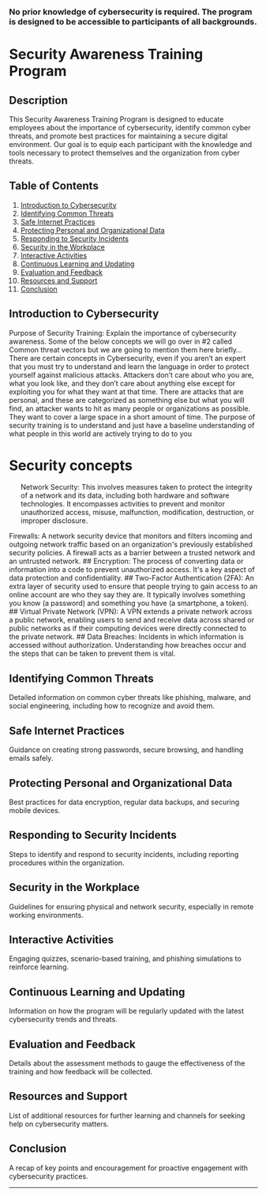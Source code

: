 

### No prior knowledge of cybersecurity is required. The program is designed to be accessible to participants of all backgrounds.
# Security Awareness Training Program


## Description
This Security Awareness Training Program is designed to educate employees about the importance of cybersecurity, identify common cyber threats, and promote best practices for maintaining a secure digital environment. Our goal is to equip each participant with the knowledge and tools necessary to protect themselves and the organization from cyber threats.

## Table of Contents
1. [Introduction to Cybersecurity](#introduction-to-cybersecurity)
2. [Identifying Common Threats](#identifying-common-threats)
3. [Safe Internet Practices](#safe-internet-practices)
4. [Protecting Personal and Organizational Data](#protecting-personal-and-organizational-data)
5. [Responding to Security Incidents](#responding-to-security-incidents)
6. [Security in the Workplace](#security-in-the-workplace)
7. [Interactive Activities](#interactive-activities)
8. [Continuous Learning and Updating](#continuous-learning-and-updating)
9. [Evaluation and Feedback](#evaluation-and-feedback)
10. [Resources and Support](#resources-and-support)
11. [Conclusion](#conclusion)

## Introduction to Cybersecurity
Purpose of Security Training: Explain the importance of cybersecurity awareness. Some of the below concepts we will go over in #2 called Common threat vectors but we are going to mention them here briefly… There are certain concepts in Cybersecurity, even if you aren’t an expert that you must try to understand and learn the language in order to protect yourself against malicious attacks. Attackers don’t care about who you are, what you look like, and they don’t care about anything else except for exploiting you for what they want at that time. There are attacks that are personal, and these are categorized as something else but what you will find, an attacker wants to hit as many people or organizations as possible. They want to cover a large space in a short amount of time. The purpose of security training is to understand and just have a baseline understanding of what people in this world are actively trying to do to you 

<h1>Security concepts </h1>

<ul>Network Security: This involves measures taken to protect the integrity of a network and its data, including both hardware and software technologies. It encompasses activities to prevent and monitor unauthorized access, misuse, malfunction, modification, destruction, or improper disclosure.</ul>
Firewalls: A network security device that monitors and filters incoming and outgoing network traffic based on an organization's previously established security policies. A firewall acts as a barrier between a trusted network and an untrusted network.
## Encryption: The process of converting data or information into a code to prevent unauthorized access. It's a key aspect of data protection and confidentiality.
## Two-Factor Authentication (2FA): An extra layer of security used to ensure that people trying to gain access to an online account are who they say they are. It typically involves something you know (a password) and something you have (a smartphone, a token).
## Virtual Private Network (VPN): A VPN extends a private network across a public network, enabling users to send and receive data across shared or public networks as if their computing devices were directly connected to the private network.
## Data Breaches: Incidents in which information is accessed without authorization. Understanding how breaches occur and the steps that can be taken to prevent them is vital.



## Identifying Common Threats
Detailed information on common cyber threats like phishing, malware, and social engineering, including how to recognize and avoid them.

## Safe Internet Practices
Guidance on creating strong passwords, secure browsing, and handling emails safely.

## Protecting Personal and Organizational Data
Best practices for data encryption, regular data backups, and securing mobile devices.

## Responding to Security Incidents
Steps to identify and respond to security incidents, including reporting procedures within the organization.

## Security in the Workplace
Guidelines for ensuring physical and network security, especially in remote working environments.

## Interactive Activities
Engaging quizzes, scenario-based training, and phishing simulations to reinforce learning.

## Continuous Learning and Updating
Information on how the program will be regularly updated with the latest cybersecurity trends and threats.

## Evaluation and Feedback
Details about the assessment methods to gauge the effectiveness of the training and how feedback will be collected.

## Resources and Support
List of additional resources for further learning and channels for seeking help on cybersecurity matters.

## Conclusion
A recap of key points and encouragement for proactive engagement with cybersecurity practices.

---







